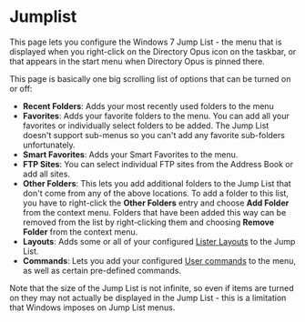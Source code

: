 # Jumplist

This page lets you configure the Windows 7 Jump List - the menu that is displayed when you right-click on the Directory Opus icon on the taskbar, or that appears in the start menu when Directory Opus is pinned there.

This page is basically one big scrolling list of options that can be turned on or off:

- **Recent Folders**: Adds your most recently used folders to the menu
- **Favorites**: Adds your favorite folders to the menu. You can add all your favorites or individually select folders to be added. The Jump List doesn't support sub-menus so you can't add any favorite sub-folders unfortunately.
- **Smart Favorites**: Adds your Smart Favorites to the menu.
- **FTP Sites**: You can select individual FTP sites from the Address Book or add all sites.
- **Other Folders**: This lets you add additional folders to the Jump List that don't come from any of the above locations. To add a folder to this list, you have to right-click the **Other Folders** entry and choose **Add Folder** from the context menu. Folders that have been added this way can be removed from the list by right-clicking them and choosing **Remove Folder** from the context menu.
- **Layouts**: Adds some or all of your configured [Lister Layouts](/Manual/basic_concepts/the_lister/layouts/RAEDME.md) to the Jump List.
- **Commands**: Lets you add your configured [User commands](/Manual/customize/the_customize_dialog/commands/user-defined_commands.md) to the menu, as well as certain pre-defined commands.

Note that the size of the Jump List is not infinite, so even if items are turned on they may not actually be displayed in the Jump List - this is a limitation that Windows imposes on Jump List menus.
